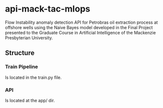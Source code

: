 # api-mack-tac-mlops
Flow Instability anomaly detection API for Petrobras oil extraction process at offshore wells using the Naive Bayes model developed in the Final Project presented to the Graduate Course in Artificial Intelligence of the Mackenzie Presbyterian University.

## Structure

### Train Pipeline
Is located in the train.py file.

### API
Is located at the app/ dir.